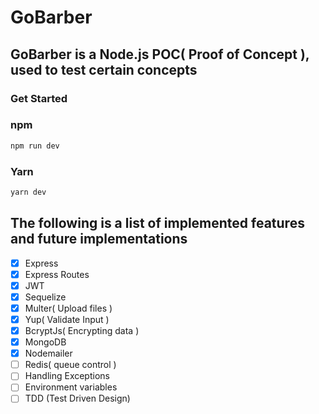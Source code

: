 # GoBarber

## GoBarber is a Node.js POC( Proof of Concept ), used to test certain concepts

### Get Started 

### npm

```sh
npm run dev
```

### Yarn

```sh
yarn dev
```


## The following is a list of implemented features and future implementations

- [x] Express
- [x] Express Routes
- [x] JWT
- [x] Sequelize
- [x] Multer( Upload files )
- [x] Yup( Validate Input )
- [x] BcryptJs( Encrypting data )
- [x] MongoDB
- [x] Nodemailer
- [ ] Redis( queue control )
- [ ] Handling Exceptions
- [ ] Environment variables
- [ ] TDD (Test Driven Design) 
